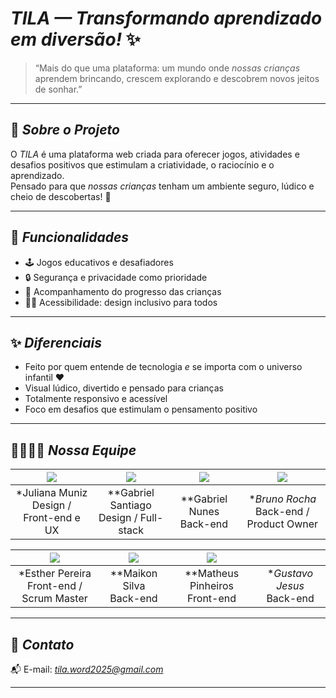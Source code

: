 # *TILA — Transformando aprendizado em diversão!* ✨

> “Mais do que uma plataforma: um mundo onde *nossas crianças* aprendem brincando, crescem explorando e descobrem novos jeitos de sonhar.”

---

## 🧩 *Sobre o Projeto*
O *TILA* é uma plataforma web criada para oferecer jogos, atividades e desafios positivos que estimulam a criatividade, o raciocínio e o aprendizado.  
Pensado para que *nossas crianças* tenham um ambiente seguro, lúdico e cheio de descobertas! 🌟

---

## 🎨 *Funcionalidades*
- 🕹 Jogos educativos e desafiadores  
- 🔒 Segurança e privacidade como prioridade  
- 🌱 Acompanhamento do progresso das crianças  
- 🧏‍♀️ Acessibilidade: design inclusivo para todos

---

## ✨ *Diferenciais*
- Feito por quem entende de tecnologia *e* se importa com o universo infantil ❤️  
- Visual lúdico, divertido e pensado para crianças  
- Totalmente responsivo e acessível  
- Foco em desafios que estimulam o pensamento positivo

---

## 👨‍👩‍👧‍👦 *Nossa Equipe*

| ![](blob:https://web.whatsapp.com/65951037-2114-4235-918e-324be4f72c8e) | ![](blob:https://web.whatsapp.com/992007a8-c96d-47c9-8e92-7626d2f63962) | ![](blob:https://web.whatsapp.com/e92e1e37-edce-46ba-83cd-0f99cac75b02) | ![](blob:https://web.whatsapp.com/2f282b88-b3a5-4db0-8bb8-5cfbb48f94fd) |
|:--:|:--:|:--:|:--:|
| *Juliana Muniz<br>Design / Front-end e UX | **Gabriel Santiago<br>Design / Full-stack | **Gabriel Nunes<br>Back-end | **Bruno Rocha*<br>Back-end / Product Owner |

| ![](blob:https://web.whatsapp.com/5d9478d5-c041-41c6-b83f-cb7e7a333c0b) | ![](blob:https://web.whatsapp.com/d84a2809-2114-4f14-8038-82fd7d241464) | ![](blob:https://web.whatsapp.com/5c22fedf-3af6-4754-af0d-09ebea5be557) ||
|:--:|:--:|:--:|:--:|
| *Esther Pereira<br>Front-end / Scrum Master | **Maikon Silva<br>Back-end | **Matheus Pinheiros<br>Front-end | **Gustavo Jesus*<br>Back-end |

---

## 📢 *Contato*
📬 E-mail: *tila.word2025@gmail.com*

---

